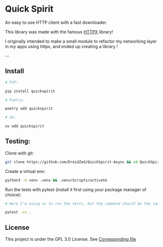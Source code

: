 # Quick Spirit

An easy to use HTTP client with a fast downloader.

This library was made with the famous [HTTPX](https://www.python-httpx.org/) library!

I originally intended to make a small module to refactor my networking layer in my apps using httpx, and ended up creating a library !

--

## Install

```sh
# PIP:

pip install quickspirit

# Poetry:

poetry add quickspirit

# UV:

uv add quickspirit
```

## Testing:

Clone with git:

```bash
git clone https://github.com/DroidZed/QuickSpirit-Async && cd QuickSpirit-Async
```

Create a virtual env:

```sh
python3 -m venv .venv && .venv/Scripts/activate
```

Run the tests with pytest (install it first using your package manager of choice):

```sh
# Here I'm using uv to run the tests, but the command should be the same for other package manager:

pytest -vs .
```

## License

This project is under the GPL 3.0 License. See [Corresponding file](/LICENSE)
